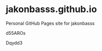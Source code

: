 # jakonbasss.github.io
Personal GitHub Pages site for jakonbasss


























































d55AROs

Dqydd3
